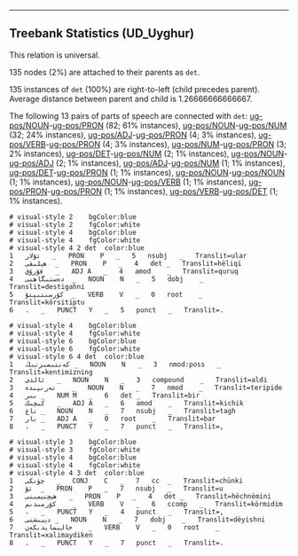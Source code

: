 

--------------------------------------------------------------------------------

## Treebank Statistics (UD_Uyghur)

This relation is universal.

135 nodes (2%) are attached to their parents as `det`.

135 instances of `det` (100%) are right-to-left (child precedes parent).
Average distance between parent and child is 1.26666666666667.

The following 13 pairs of parts of speech are connected with `det`: [ug-pos/NOUN]()-[ug-pos/PRON]() (82; 61% instances), [ug-pos/NOUN]()-[ug-pos/NUM]() (32; 24% instances), [ug-pos/ADJ]()-[ug-pos/PRON]() (4; 3% instances), [ug-pos/VERB]()-[ug-pos/PRON]() (4; 3% instances), [ug-pos/NUM]()-[ug-pos/PRON]() (3; 2% instances), [ug-pos/DET]()-[ug-pos/NUM]() (2; 1% instances), [ug-pos/NOUN]()-[ug-pos/ADJ]() (2; 1% instances), [ug-pos/ADJ]()-[ug-pos/NUM]() (1; 1% instances), [ug-pos/DET]()-[ug-pos/PRON]() (1; 1% instances), [ug-pos/NOUN]()-[ug-pos/NOUN]() (1; 1% instances), [ug-pos/NOUN]()-[ug-pos/VERB]() (1; 1% instances), [ug-pos/PRON]()-[ug-pos/PRON]() (1; 1% instances), [ug-pos/VERB]()-[ug-pos/DET]() (1; 1% instances).


~~~ conllu
# visual-style 2	bgColor:blue
# visual-style 2	fgColor:white
# visual-style 4	bgColor:blue
# visual-style 4	fgColor:white
# visual-style 4 2 det	color:blue
1	ئۇلار	_	PRON	P	_	5	nsubj	_	Translit=ular
2	ھېلىقى	_	PRON	P	_	4	det	_	Translit=hëliqi
3	قۇرۇق	_	ADJ	A	_	4	amod	_	Translit=quruq
4	دەستىگاھنى	_	NOUN	N	_	5	dobj	_	Translit=destigahni
5	كۆرسىتىپتۇ	_	VERB	V	_	0	root	_	Translit=körsitiptu
6	.	_	PUNCT	Y	_	5	punct	_	Translit=.

~~~


~~~ conllu
# visual-style 4	bgColor:blue
# visual-style 4	fgColor:white
# visual-style 6	bgColor:blue
# visual-style 6	fgColor:white
# visual-style 6 4 det	color:blue
1	كەنتىمىزنىڭ	_	NOUN	N	_	3	nmod:poss	_	Translit=kentimizning
2	ئالدى	_	NOUN	N	_	3	compound	_	Translit=aldi
3	تەرىپىدە	_	NOUN	N	_	7	nmod	_	Translit=teripide
4	بىر	_	NUM	M	_	6	det	_	Translit=bir
5	كىچىك	_	ADJ	A	_	6	amod	_	Translit=kichik
6	تاغ	_	NOUN	N	_	7	nsubj	_	Translit=tagh
7	بار	_	ADJ	A	_	0	root	_	Translit=bar
8	،	_	PUNCT	Y	_	7	punct	_	Translit=,

~~~


~~~ conllu
# visual-style 3	bgColor:blue
# visual-style 3	fgColor:white
# visual-style 4	bgColor:blue
# visual-style 4	fgColor:white
# visual-style 4 3 det	color:blue
1	چۈنكى	_	CONJ	C	_	7	cc	_	Translit=chünki
2	ئۇ	_	PRON	P	_	7	nsubj	_	Translit=u
3	ھېچنېمىنى	_	PRON	P	_	4	det	_	Translit=hëchnëmini
4	كۆرمىدىم	_	VERB	V	_	6	ccomp	_	Translit=körmidim
5	،	_	PUNCT	Y	_	4	punct	_	Translit=,
6	دېيىشنى	_	NOUN	N	_	7	dobj	_	Translit=dëyishni
7	خالىمايدىكەن	_	VERB	V	_	0	root	_	Translit=xalimaydiken
8	.	_	PUNCT	Y	_	7	punct	_	Translit=.

~~~



